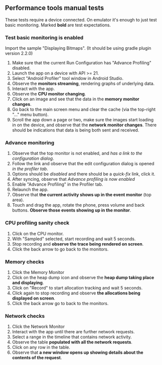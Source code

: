 ## Performance tools manual tests

These tests require a device connected. On emulator it's enough to just test basic monitoring.
Marked **bold** are test expectations.

### Test basic monitoring is enabled

Import the sample "Displaying Bitmaps". (It should be using gradle plugin version 2.2.0)

1. Make sure that the current Run Configuration has "Advance Profiling" disabled.
2. Launch the app on a device with API >= 21.
3. Select "Android Profiler" tool window in Android Studio.
4. Observe the **monitors streaming**, rendering graphs of underlying data.
5. Interact with the app.
6. Observe the **CPU monitor changing**.
7. Click on an image and see that the data in the **memory monitor changes**.
8. Go back to the main screen menu and clear the cache (via the top-right "..." menu button).
9. Scroll the app down a page or two, make sure the images start loading in on the device, and observe that the **network monitor changes**. There should be indications that data is being both sent and received.

### Advance monitoring

1. Observe that the top monitor is not enabled, and *has a link to the configuration dialog*.
2. Follow the link and observe that the edit configuration dialog is opened *in the profiler tab*.
3. Options should be *disabled* and there should be a *quick-fix* link, click it.
4. After syncing, observe that *Advance profiling is now enabled*
5. Enable "Advance Profiling" in the Profiler tab.
6. Relaunch the app.
7. Observe that **the current activity shows up in the event monitor** (top area).
8. Touch and drag the app, rotate the phone, press volume and back buttons. **Observe those events showing up in the monitor**.

### CPU profiling sanity check

1. Click on the CPU monitor.
2. With "Sampled" selected, start recording and wait 5 seconds.
3. Stop recording and **observe the trace being rendered on screen**.
4. Click the back arrow to go back to the monitors.

### Memory checks

1. Click the Memory Monitor
2. Click on the heap dump icon and observe the **heap dump taking place and displaying**.
3. Click on "Record" to start allocation tracking and wait 5 seconds.
4. Click again to stop recording and observe **the allocations being displayed on screen**.
4. Click the back arrow go to back to the monitors.

### Network checks

1. Click the Network Monitor
2. Interact with the app until there are further network requests.
3. Select a range in the timeline that contains network activity.
4. Observe the table **populated with all the network requests**.
5. Click on any row in the table.
6. Observe that **a new window opens up showing details about the contents of the request**.


